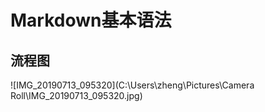 

# Markdown基本语法

## 流程图

![IMG_20190713_095320](C:\Users\zheng\Pictures\Camera Roll\IMG_20190713_095320.jpg)



